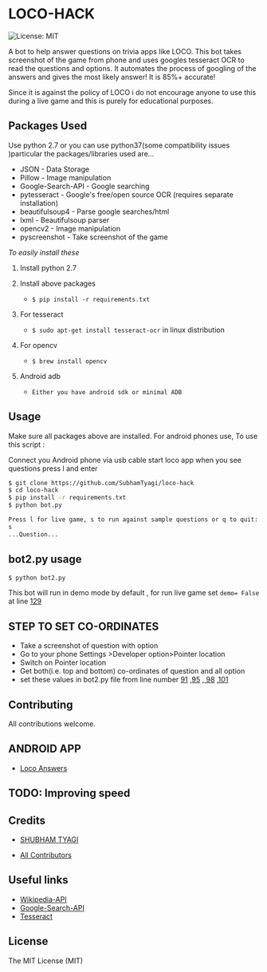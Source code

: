 # LOCO-HACK
![License: MIT][ico-license]



A bot to help answer questions on trivia apps like LOCO. This bot takes screenshot of the game from phone and uses googles tesseract OCR to read the questions and options. It automates the process of googling of the answers and gives the most likely answer! It is 85%+ accurate!

Since it is against the policy of LOCO i do not encourage anyone to use this during a live game and this is purely for educational purposes.  

## Packages Used

Use python 2.7  or you can use python37(some compatibility issues )particular the packages/libraries used are...

* JSON - Data Storage
* Pillow - Image manipulation
* Google-Search-API - Google searching
* pytesseract - Google's free/open source OCR (requires separate installation)
* beautifulsoup4 - Parse google searches/html
* lxml - Beautifulsoup parser
* opencv2 - Image manipulation
* pyscreenshot - Take screenshot of the game


*To easily install these*
1. Install python 2.7
2. Install above packages
    * `$ pip install -r requirements.txt`
3. For tesseract

    * `$ sudo apt-get install tesseract-ocr` in linux distribution
4. For opencv
    * `$ brew install opencv`
5. Android adb
    * `Either you have android sdk or minimal ADB`

## Usage

Make sure all packages above are installed. For android phones use, To use this script :

Connect you Android phone via usb cable start loco app when you see questions press l and enter

```bash
$ git clone https://github.com/SubhamTyagi/loco-hack
$ cd loco-hack
$ pip install -r requirements.txt
$ python bot.py

Press l for live game, s to run against sample questions or q to quit:
s
...Question...
```
## bot2.py usage
```bash
$ python bot2.py
```
This bot will run in demo mode by default , for run live game set ```demo= False``` at line 
[129](https://github.com/SubhamTyagi/loco-hack/blob/e16b9d4dcd6da3c10a673020f7622db1ac77cbc1/bot2.py#L129)
## STEP TO SET CO-ORDINATES

 - Take a screenshot of question with option
 - Go to your phone Settings >Developer option>Pointer location
 - Switch on Pointer location 
 - Get both(i.e. top and bottom) co-ordinates of question and all option 
 - set these values in bot2.py file from line number [91](https://github.com/SubhamTyagi/loco-hack/blob/e16b9d4dcd6da3c10a673020f7622db1ac77cbc1/bot2.py#L91) ,[95](https://github.com/SubhamTyagi/loco-hack/blob/e16b9d4dcd6da3c10a673020f7622db1ac77cbc1/bot2.py#L95) ,[
98](https://github.com/SubhamTyagi/loco-hack/blob/e16b9d4dcd6da3c10a673020f7622db1ac77cbc1/bot2.py#L98) ,[101](https://github.com/SubhamTyagi/loco-hack/blob/e16b9d4dcd6da3c10a673020f7622db1ac77cbc1/bot2.py#L101)




## Contributing

All contributions welcome.

## ANDROID APP 

- [Loco Answers][loco-app]

## TODO: Improving speed

## Credits
- [SHUBHAM TYAGI][link-author]

- [All Contributors][link-contributors]

## Useful links

- [Wikipedia-API][link-wikiapi]
- [Google-Search-API][link-gapi]
- [Tesseract][link-tesseract]

## License

The MIT License (MIT)

[ico-license]: https://img.shields.io/badge/license-MIT-brightgreen.svg?style=flat-square

[link-author]: https://github.com/SubhamTyagi/

[link-contributors]: ../../contributors
[link-wikiapi]: https://pypi.python.org/pypi/wikipedia
[link-gapi]: https://github.com/abenassi/Google-Search-API
[link-mike]: https://github.com/mikealmond/hq-trivia-assistant
[link-tesseract]: https://github.com/tesseract-ocr/tesseract/wiki
[loco-app]: https://github.com/SubhamTyagi/loco-answers

[sampq]: ()
